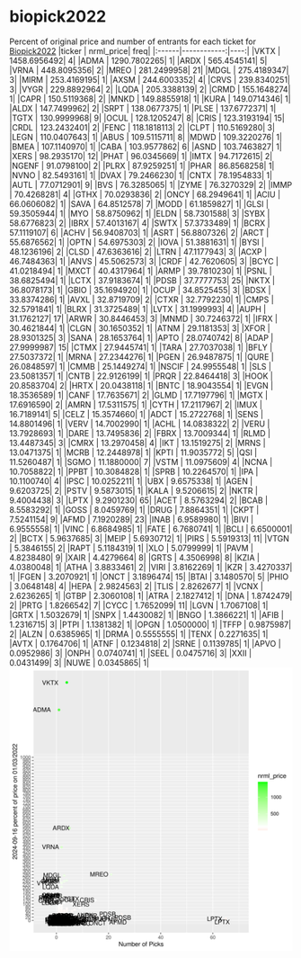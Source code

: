 # biopick2022
Percent of original price and number of entrants for each ticket for [Biopick2022](https://twitter.com/hashtag/Biopick2022)
|ticker |   nrml_price| freq|
|:------|------------:|----:|
|VKTX   | 1458.6956492|    4|
|ADMA   | 1290.7802265|    1|
|ARDX   |  565.4545141|    5|
|VRNA   |  448.8095356|    2|
|MREO   |  281.2499958|   21|
|MDGL   |  275.4189347|    3|
|MIRM   |  253.4169195|    1|
|AXSM   |  244.6003352|    4|
|CRVS   |  239.8340251|    3|
|VYGR   |  229.8892964|    2|
|LQDA   |  205.3388139|    2|
|CRMD   |  155.1648274|    1|
|CAPR   |  150.5119368|    2|
|MNKD   |  149.8855918|    1|
|KURA   |  149.0714346|    1|
|ALDX   |  147.7499962|    2|
|SRPT   |  138.0677375|    1|
|PLSE   |  137.6772371|    1|
|TGTX   |  130.9999968|    9|
|OCUL   |  128.1205247|    8|
|CRIS   |  123.3193194|   15|
|CRDL   |  123.2432401|    2|
|FENC   |  118.1818113|    2|
|CLPT   |  110.5169280|    3|
|LEGN   |  110.0407643|    1|
|ABUS   |  109.5115711|    8|
|MDWD   |  109.3220276|    1|
|BMEA   |  107.1140970|    1|
|CABA   |  103.9577862|    6|
|ASND   |  103.7463827|    1|
|XERS   |   98.2935170|   12|
|PHAT   |   96.0345669|    1|
|IMTX   |   94.7172615|    2|
|NGENF  |   91.0798100|    2|
|PLRX   |   87.9259251|    1|
|PHAR   |   86.8568258|    1|
|NVNO   |   82.5493161|    1|
|DVAX   |   79.2466230|    1|
|CNTX   |   78.1954833|    1|
|AUTL   |   77.0712901|    9|
|BVS    |   76.3285065|    1|
|ZYME   |   76.3270329|    2|
|IMMP   |   70.4268281|    4|
|GTHX   |   70.0293836|    2|
|ONCY   |   68.2949641|    1|
|ACIU   |   66.0606082|    1|
|SAVA   |   64.8512578|    7|
|MODD   |   61.1859827|    1|
|GLSI   |   59.3505944|    1|
|MYO    |   58.8750962|    1|
|ELDN   |   58.7301588|    3|
|SYBX   |   58.6776823|    2|
|IBRX   |   57.4013167|    4|
|SWTX   |   57.3733489|    1|
|BCRX   |   57.1119107|    6|
|ACHV   |   56.9408703|    1|
|ASRT   |   56.8807326|    2|
|ARCT   |   55.6876562|    1|
|OPTN   |   54.6975303|    2|
|IOVA   |   51.3881631|    1|
|BYSI   |   48.1236196|    2|
|CLSD   |   47.6363616|    2|
|LTRN   |   47.1177943|    3|
|ACXP   |   46.7484363|    1|
|ANVS   |   45.5062573|    3|
|CRDF   |   42.7620605|    3|
|BCYC   |   41.0218494|    1|
|MXCT   |   40.4317964|    1|
|ARMP   |   39.7810230|    1|
|PSNL   |   38.6825494|    1|
|LCTX   |   37.9183674|    1|
|PDSB   |   37.7777753|   25|
|NKTX   |   36.8078173|    1|
|GBIO   |   35.1694920|    1|
|OCUP   |   34.8525455|    3|
|BDSX   |   33.8374286|    1|
|AVXL   |   32.8719709|    2|
|CTXR   |   32.7792230|    1|
|CMPS   |   32.5791841|    1|
|BLRX   |   31.3725489|    1|
|LVTX   |   31.1999993|    4|
|AUPH   |   31.1762127|   17|
|ARWR   |   30.8446453|    3|
|MNMD   |   30.7246372|    1|
|IFRX   |   30.4621844|    1|
|CLGN   |   30.1650352|    1|
|ATNM   |   29.1181353|    3|
|XFOR   |   28.9301325|    3|
|SANA   |   28.1653764|    1|
|APTO   |   28.0740742|    8|
|ADAP   |   27.9999987|   15|
|CTMX   |   27.9445741|    1|
|TARA   |   27.7037038|    1|
|BFLY   |   27.5037372|    1|
|MRNA   |   27.2344276|    1|
|PGEN   |   26.9487875|    1|
|QURE   |   26.0848597|    1|
|CMMB   |   25.1449274|    1|
|NSCIF  |   24.9955548|    1|
|SLS    |   23.5081357|    1|
|CNTB   |   22.9126199|    1|
|PRQR   |   22.8464418|    3|
|HOOK   |   20.8583704|    2|
|HRTX   |   20.0438118|    1|
|BNTC   |   18.9043554|    1|
|EVGN   |   18.3536589|    1|
|CANF   |   17.7635671|    2|
|GLMD   |   17.7197796|    1|
|MGTX   |   17.6916590|    2|
|AMRN   |   17.5311575|    1|
|CYTH   |   17.2117967|    2|
|IMUX   |   16.7189141|    5|
|CELZ   |   15.3574660|    1|
|ADCT   |   15.2722768|    1|
|SENS   |   14.8801496|    1|
|VERV   |   14.7002990|    1|
|ACHL   |   14.0838322|    2|
|VERU   |   13.7928693|    1|
|DARE   |   13.7495836|    2|
|FBRX   |   13.7009344|    1|
|RLMD   |   13.4487345|    3|
|CMRX   |   13.2970458|    4|
|IKT    |   13.1519275|    2|
|MRNS   |   13.0471375|    1|
|MCRB   |   12.2448978|    1|
|KPTI   |   11.9035772|    5|
|QSI    |   11.5260487|    1|
|SGMO   |   11.1880000|    7|
|VSTM   |   11.0975609|    4|
|NCNA   |   10.7058822|    1|
|PPBT   |   10.3084828|    1|
|SPRB   |   10.2264570|    1|
|IPA    |   10.1100740|    4|
|IPSC   |   10.0252211|    1|
|UBX    |    9.6575338|    1|
|AGEN   |    9.6203725|    2|
|PSTV   |    9.5873015|    1|
|KALA   |    9.5206615|    2|
|NKTR   |    9.4004438|    3|
|LPTX   |    9.2901230|   65|
|ACET   |    8.5763294|    2|
|BCAB   |    8.5583292|    1|
|GOSS   |    8.0459769|    1|
|DRUG   |    7.8864351|    1|
|CKPT   |    7.5241154|    9|
|AFMD   |    7.1920289|   23|
|INAB   |    6.9589980|    1|
|BIVI   |    6.9555558|    1|
|VINC   |    6.8684985|    1|
|FATE   |    6.7680741|    1|
|BCLI   |    6.6500001|    2|
|BCTX   |    5.9637685|    3|
|MEIP   |    5.6930712|    1|
|PIRS   |    5.5919313|   11|
|VTGN   |    5.3846155|    2|
|RAPT   |    5.1184319|    1|
|XLO    |    5.0799999|    1|
|PAVM   |    4.8238480|    9|
|XAIR   |    4.4279664|    8|
|GRTS   |    4.3506998|    8|
|KZIA   |    4.0380048|    1|
|ATHA   |    3.8833461|    2|
|VIRI   |    3.8162269|    1|
|KZR    |    3.4270337|    1|
|FGEN   |    3.2070921|    1|
|ONCT   |    3.1896474|   15|
|BTAI   |    3.1480570|    5|
|PHIO   |    3.0648148|    4|
|HEPA   |    2.9824563|    2|
|TLIS   |    2.8262677|    1|
|VCNX   |    2.6236265|    1|
|GTBP   |    2.3060108|    1|
|ATRA   |    2.1827412|    1|
|DNA    |    1.8742479|    2|
|PRTG   |    1.8266542|    7|
|CYCC   |    1.7652099|   11|
|LGVN   |    1.7067108|    1|
|GRTX   |    1.5032679|    1|
|SNPX   |    1.4430082|    1|
|BNGO   |    1.3866221|    1|
|AFIB   |    1.2316715|    3|
|PTPI   |    1.1381382|    1|
|OPGN   |    1.0500000|    1|
|TFFP   |    0.9875987|    2|
|ALZN   |    0.6385965|    1|
|DRMA   |    0.5555555|    1|
|TENX   |    0.2271635|    1|
|AVTX   |    0.1764706|    1|
|ATNF   |    0.1234818|    2|
|SRNE   |    0.1139785|    1|
|APVO   |    0.0952986|    3|
|ONPH   |    0.0740741|    1|
|SEEL   |    0.0475716|    3|
|XXII   |    0.0431499|    3|
|NUWE   |    0.0345865|    1|
![retvspicks](biopicks.png?raw=true)
